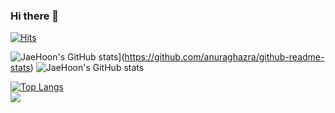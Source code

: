 ### Hi there 👋

<!--
**senor14/senor14** is a ✨ _special_ ✨ repository because its `README.md` (this file) appears on your GitHub profile.

Here are some ideas to get you started:

- 🔭 I’m currently working on ...
- 🌱 I’m currently learning ...
- 👯 I’m looking to collaborate on ...
- 🤔 I’m looking for help with ...
- 💬 Ask me about ...
- 📫 How to reach me: ...
- 😄 Pronouns: ...
- ⚡ Fun fact: ...
-->
[![Hits](https://hits.seeyoufarm.com/api/count/incr/badge.svg?url=https%3A%2F%2Fgithub.com%2Fsenor&count_bg=%2379C83D&title_bg=%23555555&icon=&icon_color=%23E7E7E7&title=hits&edge_flat=false)](https://hits.seeyoufarm.com)


![JaeHoon's GitHub stats](https://github-readme-stats.vercel.app/api?username=ljh468)](https://github.com/anuraghazra/github-readme-stats)
![JaeHoon's GitHub stats](https://github-readme-stats.vercel.app/api?username=ljh468&show_icons=true&theme=radical)

[![Top Langs](https://github-readme-stats.vercel.app/api/top-langs/?username=ljh468)](https://github.com/ljh468/github-readme-stats)
<br>
<a href="https://github.com/ljh468?tab=repositories">
  <img align="center" src="https://github-readme-stats.anuraghazra1.vercel.app/api/top-langs/?username=kkyu8925&theme=buefy&layout=compact" />
</a>
